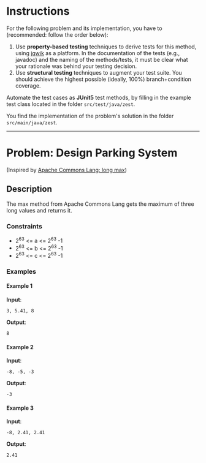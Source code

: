 <!--NO_HARDWRAPS-->

# Instructions

For the following problem and its implementation, you have to (recommended: follow the order below):

1. Use **property-based testing** techniques to derive tests for this
method, using [jqwik](https://jqwik.net/) as a platform. In the documentation
of the tests (e.g., javadoc) and the naming of the methods/tests, it must be
clear what your rationale was behind your testing decision.
2. Use **structural testing** techniques to augment your test suite. You should achieve the highest possible (ideally, 100%) branch+condition coverage.

Automate the test cases as **JUnit5** test methods, by filling in the example test class located in the folder `src/test/java/zest`.

You find the implementation of the problem's solution in the folder `src/main/java/zest`.

---

# Problem: Design Parking System

(Inspired by [Apache Commons Lang: long max](https://commons.apache.org/proper/commons-lang/apidocs/org/apache/commons/lang3/math/NumberUtils.html#max-long...-))

## Description

The max method from Apache Commons Lang gets the maximum of three long values and returns it.

### Constraints
- 2<sup>63</sup> <= a <= 2<sup>63</sup> -1
- 2<sup>63</sup> <= b <= 2<sup>63</sup> -1
- 2<sup>63</sup> <= c <= 2<sup>63</sup> -1

### Examples
#### Example 1

**Input**:
```
3, 5.41, 8
```

**Output**:
```
8
```

#### Example 2

**Input**:
```
-8, -5, -3
```

**Output**:
```
-3
```
#### Example 3

**Input**:
```
-8, 2.41, 2.41
```

**Output**:
```
2.41
```



